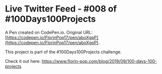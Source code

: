 # Live Twitter Feed - #008 of #100Days100Projects

A Pen created on CodePen.io. Original URL: [https://codepen.io/FlorinPop17/pen/aboXgpP](https://codepen.io/FlorinPop17/pen/aboXgpP).

This project is part of the #100Days100Projects challenge.

Check it out here: https://www.florin-pop.com/blog/2019/09/100-days-100-projects
